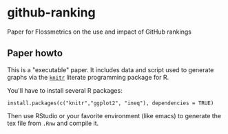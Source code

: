 # github-ranking
Paper for Flossmetrics on the use and impact of GitHub rankings

## Paper howto

This is a "executable" paper. It includes data and script used to generate graphs via the [`knitr`](https://github.com/yihui/knitr#readme) literate programming package for R. 

You'll have to install several R packages:

	install.packages(c("knitr","ggplot2", "ineq"), dependencies = TRUE)

Then use RStudio or your favorite environment (like emacs) to generate the tex file from `.Rnw` and compile it. 
